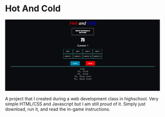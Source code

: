 
# Hot And Cold

![](hot.png?raw=true "Title")

A project that I created during a web development class in highschool. Very simple HTML/CSS and Javascript but I am still proud of it. Simply just download, run it, and read the in-game instructions.
